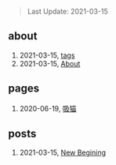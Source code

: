 > Last Update: 2021-03-15

## about
1. 2021-03-15, [tags](about/tags.md)
1. 2021-03-15, [About](about/me.md)
## pages
1. 2020-06-19, [吸猫](pages/吸猫.md)
## posts
1. 2021-03-15, [New Begining](posts/bookmarks.md)